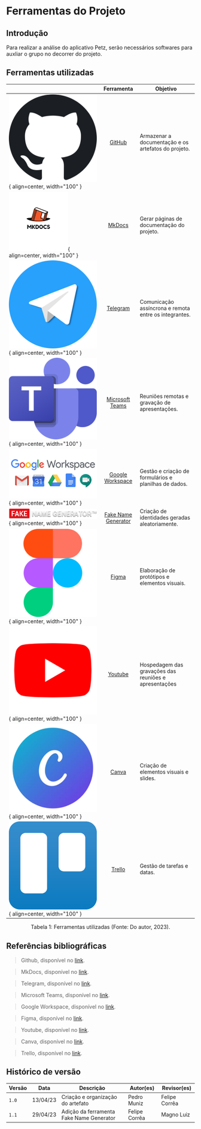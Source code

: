 # Ferramentas do Projeto

## Introdução

Para realizar a análise do aplicativo Petz, serão necessários softwares para auxliar o grupo no decorrer do projeto.

## Ferramentas utilizadas

|                                                                                             |                                      Ferramenta                                       | Objetivo                                              |
| ------------------------------------------------------------------------------------------- | :-----------------------------------------------------------------------------------: | ----------------------------------------------------- |
| ![Ícone GitHub](../assets/ferramentas/github.png){ align=center, width="100" }              |                           [GitHub](https://www.github.com)                            | Armazenar a documentação e os artefatos do projeto.   |
| ![Ícone MkDocs](../assets/ferramentas/mkdocs.png){ align=center, width="100" }              |                           [MkDocs](https://www.mkdocs.org)                            | Gerar páginas de documentação do projeto.             |
| ![Ícone Telegram](../assets/ferramentas/telegram.png){ align=center, width="100" }          |                         [Telegram](https://web.telegram.org/)                         | Comunicação assíncrona e remota entre os integrantes. |
| ![Ícone Microsoft Teams](../assets/ferramentas/teams.png){ align=center, width="100" }      | [Microsoft Teams](https://www.microsoft.com/pt-br/microsoft-365/microsoft-teams/free) | Reuniões remotas e gravação de apresentações.         |
| ![Ícone Google Workspace](../assets/ferramentas/workspace.png){ align=center, width="100" } |             [Google Workspace](https://workspace.google.com/intl/pt-BR/)              | Gestão e criação de formulários e planilhas de dados. |
| ![Ícone Fake Name Generator](../assets/ferramentas/fng.png){ align=center, width="100" }    |               [Fake Name Generator](https://www.fakenamegenerator.com/)               | Criação de identidades geradas aleatoriamente.        |
| ![Ícone Figma](../assets/ferramentas/figma.png){ align=center, width="100" }                |                            [Figma](https://www.figma.com)                             | Elaboração de protótipos e elementos visuais.         |
| ![Ícone Youtube](../assets/ferramentas/youtube.png){ align=center, width="100" }            |                          [Youtube](https://www.youtube.com)                           | Hospedagem das gravações das reuniões e apresentações |
| ![Ícone Canva](../assets/ferramentas/canva.png){ align=center, width="100" }                |                            [Canva](https://www.canva.com)                             | Criação de elementos visuais e slides.                |
| ![Ícone Trello](../assets/ferramentas/trello.png){ align=center, width="100" }              |                           [Trello](https://www.trello.com)                            | Gestão de tarefas e datas.                            |

<div style="text-align: center">
<p> Tabela 1: Ferramentas utilizadas (Fonte: Do autor, 2023).</p>
</div>

## Referências bibliográficas

> Github, disponível no [link](https://www.github.com).

> MkDocs, disponível no [link](https://www.mkdocs.org).

> Telegram, disponível no [link](https://web.telegram.org/).

> Microsoft Teams, disponível no [link](https://www.microsoft.com/pt-br/microsoft-365/microsoft-teams/free).

> Google Workspace, disponível no [link](https://workspace.google.com/intl/pt-BR/).

> Figma, disponível no [link](https://www.figma.com).

> Youtube, disponível no [link](https://www.youtube.com).

> Canva, disponível no [link](https://www.canva.com).

> Trello, disponível no [link](https://www.trello.com).

## Histórico de versão

| Versão | Data     | Descrição                               | Autor(es)     | Revisor(es)   |
| ------ | -------- | --------------------------------------- | ------------- | ------------- |
| `1.0`  | 13/04/23 | Criação e organização do artefato       | Pedro Muniz   | Felipe Corrêa |
| `1.1`  | 29/04/23 | Adição da ferramenta Fake Name Generator | Felipe Corrêa | Magno Luiz    |
